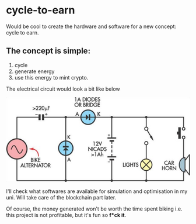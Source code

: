 # cycle-to-earn
Would be cool to create the hardware and software for a new concept: cycle to earn.

## The concept is simple:
1. cycle
2. generate energy
3. use this energy to mint crypto.


The electrical circuit would look a bit like below

![electrical circuit for the bike battery charger](https://github.com/milas-melt/cycle-to-earn/blob/main/bike-battery-charger-circuit-diagram-2.jpeg?raw=true)



I'll check what softwares are available for simulation and optimisation in my uni. Will take care of the blockchain part later. 

Of course, the money generated won't be worth the time spent biking i.e. this project is not profitable, but it's fun so **f*ck it**.
